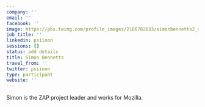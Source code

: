 ```yaml
---
company: ''
email: ''
facebook: ''
image: https://pbs.twimg.com/profile_images/2186782633/simonbennetts2_400x400.jpg
job_title: ''
linkedin: psiinon
sessions: []
status: add details
title: Simon Bennetts
travel_from: ''
twitter: psiinon
type: participant
website: ''
---
```


Simon is the ZAP project leader and works for Mozilla.